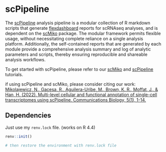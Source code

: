 # scPipeline

The [scPipeline](https://github.com/NMikolajewicz/scPipeline) analysis pipeline is a modular collection of R markdown scripts that generate [flexdashboard](https://rstudio.github.io/flexdashboard/index.html) reports for scRNAseq analyses, and is dependent on the [scMiko](https://github.com/NMikolajewicz/scMiko) package. The modular framework permits flexible usage, without necessitating complete reliance on a single analysis platform. Additionally, the self-contained reports that are generated by each module provide a comprehensive analysis summary and log of analytic parameters and scripts, thereby ensuring reproducible and shareable analysis workflows. 

To get started with scPipeline, please refer to our [scMiko](https://nmikolajewicz.github.io/scMiko/) and [scPipeline](https://nmikolajewicz.github.io/scMiko/) tutorials.   

if using scPipeline and scMiko, please consider citing our work: [Mikolajewicz, N., Gacesa, R., Aguilera-Uribe, M., Brown, K. R., Moffat, J., & Han, H. (2022). Multi-level cellular and functional annotation of single-cell transcriptomes using scPipeline. Communications Biology, 5(1), 1-14.](https://www.nature.com/articles/s42003-022-04093-2)

## Dependencies

Just use my `renv.lock` file. (works on R 4.4)

```R
renv::init()

# then restore the environment with renv.lock file
```
